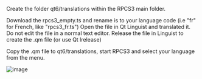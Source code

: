 
Create the folder qt6/translations within the RPCS3 main folder.

Download the rpcs3_empty.ts and rename is to your language code (i.e "fr" for French, like "rpcs3_fr.ts")
Open the file in Qt Linguist and translated it. Do not edit the file in a normal text editor.
Release the file in Linguist to create the .qm file (or use Qt lrelease)

Copy the .qm file to qt6/translations, start RPCS3 and select your language from the menu.


![image](https://github.com/user-attachments/assets/7367b87b-fd1e-4d05-b2ed-9085af1d8997)
